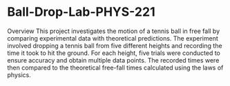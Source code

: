 # Ball-Drop-Lab-PHYS-221

Overview
This project investigates the motion of a tennis ball in free fall by comparing experimental data with theoretical predictions. The experiment involved dropping a tennis ball from five different heights and recording the time it took to hit the ground. For each height, five trials were conducted to ensure accuracy and obtain multiple data points. The recorded times were then compared to the theoretical free-fall times calculated using the laws of physics.
